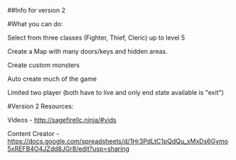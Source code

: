 ##Info for version 2

#What you can do:

Select from three classes (Fighter, Thief, Cleric) up to level 5

Create a Map with many doors/keys and hidden areas.

Create custom monsters

Auto create much of the game

Limited two player (both have to live and only end state available is "exit")


#Version 2 Resources:

Videos - http://sagefirellc.ninja/#vids

Content Creator - https://docs.google.com/spreadsheets/d/1Hr3PdLtC1pQdQu_xMxDs6Gymo5xREFB4O4JZdd8JGr8/edit?usp=sharing
